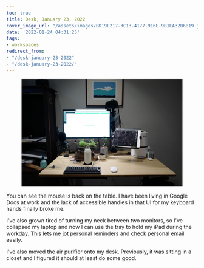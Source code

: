 ```yaml
---
toc: true
title: Desk, January 23, 2022
cover_image_url: "/assets/images/BD19E217-3C13-4177-916E-9B1EA32D6B19.jpeg"
date: '2022-01-24 04:31:25'
tags:
- workspaces
redirect_from:
- "/desk-january-23-2022"
- "/desk-january-23-2022/"
---
```


<figure class="kg-card kg-image-card"><img src="/assets/images/BD19E217-3C13-4177-916E-9B1EA32D6B19.jpeg" /></figure>

You can see the mouse is back on the table. I have been living in Google Docs at work and the lack of accessible handles in that UI for my keyboard hands finally broke me.

I've also grown tired of turning my neck between two monitors, so I've collapsed my laptop and now I can use the tray to hold my iPad during the workday. This lets me jot personal reminders and check personal email easily.

I've also moved the air purifier onto my desk. Previously, it was sitting in a closet and I figured it should at least do some good.

